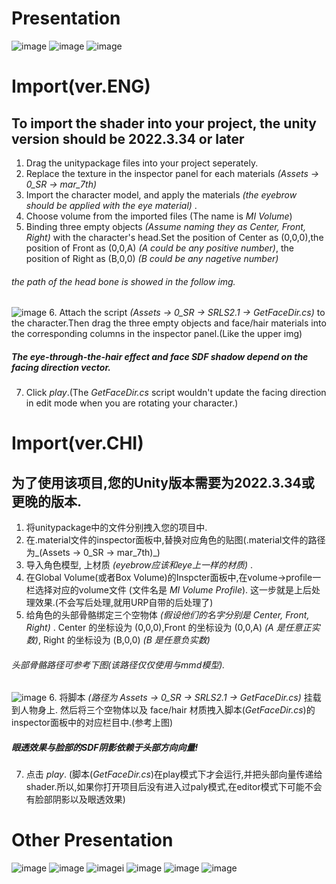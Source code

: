 # Presentation
![image](SRLS2.1.3/img/capture187.png)
![image](SRLS2.1.3/img/capture173.png)
![image](SRLS2.1.3/img/capture169.png)

# Import(ver.ENG)
## To import the shader into your project, the unity version should be 2022.3.34 or later
1. Drag the unitypackage files into your project seperately.
2. Replace the texture in the inspector panel for each materials _(Assets -> 0_SR -> mar_7th)_
3. Import the character model, and apply the materials _(the eyebrow should be applied with the eye material)_ .
4. Choose volume from the imported files (The name is _MI Volume_)
5. Binding three empty objects _(Assume naming they as Center, Front, Right)_ with the character's head.Set the position of Center as (0,0,0),the position of Front as (0,0,A)  _(A could be any positive number)_, the position of Right as (B,0,0) _(B could be any nagetive number)_
###### the path of the head bone is showed in the follow img.
![image](SRLS2.1.3/img/Show.png)
6. Attach the script _(Assets -> 0_SR -> SRLS2.1 -> GetFaceDir.cs)_ to the character.Then drag the three empty objects and face/hair materials into the corresponding columns in the inspector panel.(Like the upper img)
##### The eye-through-the-hair effect and face SDF shadow depend on the facing direction vector.
7. Click _play_.(The _GetFaceDir.cs_ script wouldn't update the facing direction in edit mode when you are rotating your character.)

# Import(ver.CHI)
## 为了使用该项目,您的Unity版本需要为2022.3.34或更晚的版本.
1. 将unitypackage中的文件分别拽入您的项目中.
2. 在.material文件的inspector面板中,替换对应角色的贴图(.material文件的路径为_(Assets -> 0_SR -> mar_7th)_)
3. 导入角色模型, 上材质 _(eyebrow应该和eye上一样的材质)_ .
4. 在Global Volume(或者Box Volume)的Inspcter面板中,在volume->profile一栏选择对应的volume文件 (文件名是 _MI Volume Profile_). 这一步就是上后处理效果.(不会写后处理,就用URP自带的后处理了)
5. 给角色的头部骨骼绑定三个空物体 _(假设他们的名字分别是 Center, Front, Right)_ . Center 的坐标设为 (0,0,0),Front 的坐标设为 (0,0,A)  _(A 是任意正实数)_, Right 的坐标设为 (B,0,0) _(B 是任意负实数)_
###### 头部骨骼路径可参考下图(该路径仅仅使用与mmd模型).
![image](SRLS2.1.3/img/Show.png)
6. 将脚本 _(路径为 Assets -> 0_SR -> SRLS2.1 -> GetFaceDir.cs)_ 挂载到人物身上. 然后将三个空物体以及 face/hair 材质拽入脚本(_GetFaceDir.cs_)的inspector面板中的对应栏目中.(参考上图)
##### 眼透效果与脸部的SDF阴影依赖于头部方向向量!
7. 点击 _play_. (脚本(_GetFaceDir.cs_)在play模式下才会运行,并把头部向量传递给shader.所以,如果你打开项目后没有进入过paly模式,在editor模式下可能不会有脸部阴影以及眼透效果)

# Other Presentation
![image](SRLS2.1.3/img/capture175.png)
![image](SRLS2.1.3/img/capture183.png)
![image](SRLS2.1.3/img/capture171.png)i
![image](SRLS2.1.3/img/capture167.png)
![image](SRLS2.1.3/img/capture188.png)
![image](SRLS2.1.3/img/capture179.png)
